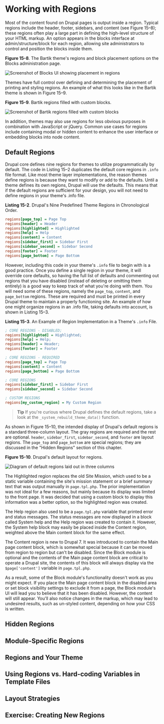 # Working with Regions

Most of the content found on Drupal pages is output inside a region. Typical regions include the header, footer, sidebars, and content (see Figure 15–8); these regions often play a large part in defining the high-level structure of your HTML markup. An option appears in the blocks interface at admin/structure/block for each region, allowing site administrators to control and position the blocks inside them.

**Figure 15-8**. The Bartik theme's regions and block placement options on the Blocks administration page.

![Screenshot of Blocks UI showing placement in regions](http://themery.com/sites/default/files/figure-15-8.png)

Themes have full control over defining and determining the placement of printing and styling regions. An example of what this looks like in the Bartik theme is shown in Figure 15–9.

**Figure 15-9**. Bartik regions filled with custom blocks.

![Screenshot of Bartik regions filled with custom blocks](http://themery.com/sites/default/files/figure-15-9.png)

In addition, themes may also use regions for less obvious purposes in combination with JavaScript or jQuery. Common use cases for regions include containing modal or hidden content to enhance the user interface or embedding blocks into node content.

## Default Regions

Drupal core defines nine regions for themes to utilize programmatically by default. The code in Listing 15–2 duplicates the default core regions in `.info` file format. Like most theme layer implementations, the reason themes define regions is because they want to modify or add to the defaults. Until a theme defines its own regions, Drupal will use the defaults. This means that if the default regions are sufficient for your design, you will not need to define regions in your theme's .info file.

**Listing 15-2**. Drupal's Nine Predefined Theme Regions in Chronological Order.

```ini
regions[page_top] = Page Top
regions[header] = Header
regions[highlighted] = Highlighted
regions[help] = Help
regions[content] = Content
regions[sidebar_first] = Sidebar First
regions[sidebar_second] = Sidebar Second
regions[footer] = Footer
regions[page_bottom] = Page Bottom
```

However, including this code in your theme's `.info` file to begin with is a good practice. Once you define a single region in your theme, it will override core defaults, so having the full list of defaults and commenting out regions that you have disabled (instead of deleting or omitting them entirely) is a good way to keep track of what you're doing with them. You will need some of these regions, namely the `page_top`, `content`, and `page_bottom` regions. These are required and must be printed in every Drupal theme to maintain a properly functioning site. An example of how one might organize regions in an .info file, taking defaults into account, is shown in Listing 15–3.

**Listing 15-3**. An Example of Region Implementation in a Theme's `.info` File.

```ini
; CORE REGIONS - DISABLED;
regions[highlighted] = Highlighted;
regions[help] = Help;
regions[header] = Header;
regions[footer] = Footer

; CORE REGIONS - REQUIRED
regions[page_top] = Page Top
regions[content] = Content
regions[page_bottom] = Page Bottom

; CORE REGIONS
regions[sidebar_first] = Sidebar First
regions[sidebar_second] = Sidebar Second

; CUSTOM REGIONS
regions[my_custom_region] = My Custom Region
```

<blockquote><b>Tip</b> If you're curious where Drupal defines the default regions, take a look at the <code>_system_rebuild_theme_data()</code> function.</blockquote>

As shown in Figure 15–10, the intended display of Drupal's default regions is a standard three-column layout. The gray regions are required and the rest are optional. `header`, `sidebar_first`, `sidebar_second`, and `footer` are layout regions. The `page_top` and `page_bottom` are special regions; they are discussed in the "Hidden Regions" section of this chapter.

**Figure 15-10**. Drupal's default layout for regions.

![Diagram of default regions laid out in three columns](http://themery.com/sites/default/files/figure-15-10.png)

The Highlighted region replaces the old Site Mission, which used to be a static variable containing the site's mission statement or a brief summary text that was output manually in `page.tpl.php`. The prior implementation was not ideal for a few reasons, but mainly because its display was limited to the front page. It was decided that using a custom block to display this information was a better option, so the highlighted region was created.

The Help region also used to be a `page.tpl.php` variable that printed error and status messages. The status messages are now displayed in a block called System help and the Help region was created to contain it. However, the System help block may easily be placed inside the Content region, weighted above the Main content block for the same effect.

The Content region is new to Drupal 7. It was introduced to contain the Main page content block, which is somewhat special because it can be moved from region to region but can't be disabled. Since the Block module is optional and the contents of the Main page content block are critical to operate a Drupal site, the contents of this block will always display via the `$page['content']` variable in `page.tpl.php`.

As a result, some of the Block module's functionality doesn't work as you might expect. If you place the Main page content block in the disabled area or set block visibility settings to exclude it from a page, the Block module's UI will lead you to believe that it has been disabled. However, the content will still appear. You'll also notice changes in the markup, which may lead to undesired results, such as un-styled content, depending on how your CSS is written.

## Hidden Regions

## Module-Specific Regions

## Regions and Your Theme

## Using Regions vs. Hard-coding Variables in Template Files

## Layout Strategies

## Exercise: Creating New Regions